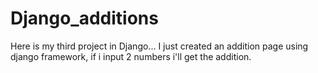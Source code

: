 # Django_additions
Here is my third project in Django... I just created an addition page using django framework, if i  input 2 numbers i'll get the addition.
